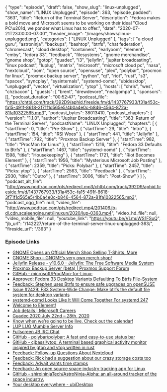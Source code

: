 {
  "type": "episode",
  "draft": false,
  "show_slug": "linux-unplugged",
  "show_name": "LINUX Unplugged",
  "episode": 363,
  "episode_padded": "363",
  "title": "Return of the Terminal Server",
  "description": "Fedora makes a bold move and Microsoft seems to be working on their ideal \"Cloud PC\u201d, we ponder what Linux has to offer.",
  "date": "2020-07-21T23:00:00-07:00",
  "header_image": "/images/shows/linux-unplugged.png",
  "categories": [
    "LINUX Unplugged"
  ],
  "tags": [
    "a cloud guru",
    "astroninja",
    "backups",
    "bashtop",
    "btrfs",
    "chat federation",
    "chromecast",
    "cloud desktop",
    "containers",
    "earlyoom",
    "element",
    "emby",
    "fedora 33",
    "feedback",
    "filesystems",
    "gnome merchandise",
    "gnome shop",
    "gotop",
    "guadec",
    "i3",
    "jellyfin",
    "jupiter broadcasting",
    "linux podcast",
    "luplug",
    "matrix",
    "microsoft",
    "microsoft cloud pc",
    "nasa",
    "nextcloud",
    "oom",
    "open source",
    "opensuse",
    "plex",
    "polybar",
    "procmon for linux",
    "proxmox backup server",
    "python",
    "qt",
    "riot",
    "rust",
    "s3",
    "spacex",
    "syncplay",
    "sysinternals",
    "systemd-oomd",
    "ubidesktop",
    "unplugged",
    "vector",
    "virtualization",
    "ytop"
  ],
  "hosts": [
    "chris",
    "wes",
    "chzbacon"
  ],
  "guests": [
    "brent",
    "drewdevore",
    "nealgompa"
  ],
  "sponsors": [],
  "podcast_duration": "00:52:47",
  "podcast_file": "https://chtbl.com/track/392D9/aphid.fireside.fm/d/1437767933/f31a453c-fa15-491f-8618-3f71f1d565e5/4b0a4e0c-b846-4564-872a-81fa10322565.mp3",
  "podcast_bytes": 38013410,
  "podcast_chapters": {
    "version": "1.1.0",
    "author": "Jupiter Broadcasting",
    "title": "363: Return of the Terminal Server",
    "podcastName": "LINUX Unplugged",
    "chapters": [
      {
        "startTime": 0,
        "title": "Pre-Show"
      },
      {
        "startTime": 29,
        "title": "Intro"
      },
      {
        "startTime": 154,
        "title": "RSI Woes"
      },
      {
        "startTime": 441,
        "title": "Jellyfin"
      },
      {
        "startTime": 792,
        "title": "Proxmox Backup Server"
      },
      {
        "startTime": 982,
        "title": "ProcMon for Linux"
      },
      {
        "startTime": 1216,
        "title": "Fedora 33 Defaults to Btrfs"
      },
      {
        "startTime": 1467,
        "title": "systemd-oomd"
      },
      {
        "startTime": 1598,
        "title": "Housekeeping"
      },
      {
        "startTime": 1721,
        "title": "Riot Becomes Element"
      },
      {
        "startTime": 1956,
        "title": "Mysterious Microsoft Job Posting"
      },
      {
        "startTime": 2359,
        "title": "Picks: Polybar"
      },
      {
        "startTime": 2457,
        "title": "Picks: ytop"
      },
      {
        "startTime": 2563,
        "title": "Feedback"
      },
      {
        "startTime": 2930,
        "title": "Outro"
      },
      {
        "startTime": 3006,
        "title": "Post-Show"
      }
    ]
  },
  "podcast_alt_file": "http://www.podtrac.com/pts/redirect.mp3/chtbl.com/track/392D9/aphid.fireside.fm/d/1437767933/f31a453c-fa15-491f-8618-3f71f1d565e5/4b0a4e0c-b846-4564-872a-81fa10322565.mp3",
  "podcast_ogg_file": null,
  "video_file": "http://www.podtrac.com/pts/redirect.mp4/201406.jb-dl.cdn.scaleengine.net/linuxun/2020/lup-0363.mp4",
  "video_hd_file": null,
  "video_mobile_file": null,
  "youtube_link": "https://youtu.be/VLmuWS1FSuQ",
  "jb_url": "/142227/return-of-the-terminal-server-linux-unplugged-363/",
  "fireside_url": "/363"
}


### Episode Links

  * [GNOME Opens an Official Merch Shop Selling T-Shirts, More](https://www.omgubuntu.co.uk/2020/07/gnome-merchandise-shop "GNOME Opens an Official Merch Shop Selling T-Shirts, More")
  * [GNOME Shop – GNOME’s very own merch shop!](https://shop.gnome.org/ "GNOME Shop – GNOME’s very own merch shop!")
  * [Jellyfin Release - v10.6.0 - Jellyfin: The Free Software Media System](https://jellyfin.org/posts/jellyfin-10-6-0/ "Jellyfin Release - v10.6.0 - Jellyfin: The Free Software Media System")
  * [Proxmox Backup Server (beta) | Proxmox Support Forum](https://forum.proxmox.com/threads/proxmox-backup-server-beta.72676/ "Proxmox Backup Server \(beta\) | Proxmox Support Forum")
  * [GitHub - microsoft/ProcMon-for-Linux:](https://github.com/microsoft/ProcMon-for-Linux "GitHub - microsoft/ProcMon-for-Linux:")
  * [Approved: Fedora 33 Desktop Variants Defaulting To Btrfs File-System](https://www.phoronix.com/scan.php?page=news_item&px=Fedora-33-Btrfs-Desktop-Approve "Approved: Fedora 33 Desktop Variants Defaulting To Btrfs File-System")
  * [Feedback: Stephen uses Btrfs to ensure safe upgrades on openSUSE](https://slexy.org/view/s2h2h7FWaV "Feedback: Stephen uses Btrfs to ensure safe upgrades on openSUSE")
  * [Issue #2429: F33 System-Wide Change: Make btrfs the default file system for desktop variants](https://pagure.io/fesco/issue/2429#comment-665603 "Issue #2429: F33 System-Wide Change: Make btrfs the default file system for desktop variants")
  * [systemd-oomd Looks Like It Will Come Together For systemd 247](https://www.phoronix.com/scan.php?page=news_item&px=systemd-oomd-coming-soon "systemd-oomd Looks Like It Will Come Together For systemd 247")
  * [Welcome to Element!](https://element.io/blog/welcome-to-element/ "Welcome to Element!")
  * [Job details | Microsoft Careers](https://careers.microsoft.com/us/en/job/840108/Program-Manager-2 "Job details | Microsoft Careers")
  * [Guadec 2020 July 22nd – 28th, 2020](https://events.gnome.org/event/1/ "Guadec 2020 July 22nd – 28th, 2020")
  * [Know when we’re going to be live. Check out the calendar!](https://www.jupiterbroadcasting.com/release-calendar/ "Know when we’re going to be live. Check out the calendar!")
  * [LUP LUG Mumble Server Info](http://orbital.lol:3333/_ffCVTmpSl2sJBh9-ke6Hg?view "LUP LUG Mumble Server Info")
  * [Fullscreen JB IRC Chat](https://bit.ly/jupiterchat "Fullscreen JB IRC Chat")
  * [GitHub - polybar/polybar: A fast and easy-to-use status bar](https://github.com/polybar/polybar "GitHub - polybar/polybar: A fast and easy-to-use status bar")
  * [GitHub - cjbassi/ytop: A terminal based graphical activity monitor inspired by gtop and vtop written in rust](https://github.com/cjbassi/ytop "GitHub - cjbassi/ytop: A terminal based graphical activity monitor inspired by gtop and vtop written in rust")
  * [Feedback: Follow-up Questions About Nextcloud](https://slexy.org/view/s2tTF3geys "Feedback: Follow-up Questions About Nextcloud")
  * [Feedback: Rick had a suggestion about our crazy storage costs too](https://slexy.org/view/s2gxJNi1rM "Feedback: Rick had a suggestion about our crazy storage costs too")
  * [Feedback: Advait wants time stamps](https://slexy.org/view/s214jrc1G2 "Feedback: Advait wants time stamps")
  * [Feedback: An open source space industry tracking app for Linux](https://slexy.org/view/s20J3r8py1 "Feedback: An open source space industry tracking app for Linux")
  * [GitHub - shiroininjaTech/AstroNinja-Alpha: an all-around tracker of the space industry.](https://github.com/shiroininjaTech/AstroNinja-Alpha "GitHub - shiroininjaTech/AstroNinja-Alpha: an all-around tracker of the space industry.")
  * [Your desktop everywhere - ubiDesktop](https://www.ubidesktop.com/ "Your desktop everywhere - ubiDesktop")


